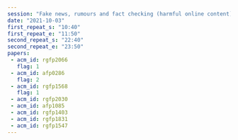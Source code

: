 ```yaml
---
session: "Fake news, rumours and fact checking (harmful online content)"
date: "2021-10-03" 
first_repeat_s: "10:40" 
first_repeat_e: "11:50" 
second_repeat_s: "22:40" 
second_repeat_e: "23:50" 
papers:
 - acm_id: rgfp2066
   flag: 1
 - acm_id: afp0286
   flag: 2
 - acm_id: rgfp1568
   flag: 1
 - acm_id: rgfp2030
 - acm_id: afp1085
 - acm_id: rgfp1403
 - acm_id: rgfp1831
 - acm_id: rgfp1547
---
```

